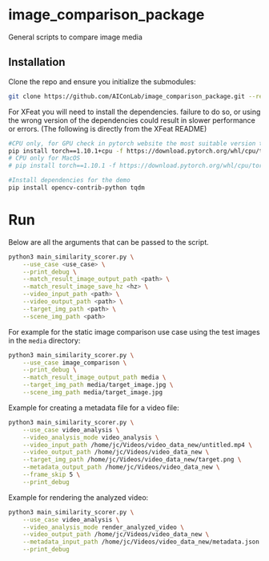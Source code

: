 # image_comparison_package
General scripts to compare image media

## Installation

Clone the repo and ensure you initialize the submodules:
```bash
git clone https://github.com/AIConLab/image_comparison_package.git --recursive
```

For XFeat you will need to install the dependencies. failure to do so, or using the wrong version of the dependencies could result in slower performance or errors. 
(The following is directly from the XFeat README)
```bash
#CPU only, for GPU check in pytorch website the most suitable version to your gpu.
pip install torch==1.10.1+cpu -f https://download.pytorch.org/whl/cpu/torch_stable.html
# CPU only for MacOS
# pip install torch==1.10.1 -f https://download.pytorch.org/whl/cpu/torch_stable.html

#Install dependencies for the demo
pip install opencv-contrib-python tqdm
```

# Run
Below are all the arguments that can be passed to the script. 
```bash
python3 main_similarity_scorer.py \
    --use_case <use_case> \
    --print_debug \
    --match_result_image_output_path <path> \
    --match_result_image_save_hz <hz> \
    --video_input_path <path> \
    --video_output_path <path> \
    --target_img_path <path> \
    --scene_img_path <path>
```

For example for the static image comparison use case using the test images in the `media` directory:
```bash
python3 main_similarity_scorer.py \
    --use_case image_comparison \
    --print_debug \
    --match_result_image_output_path media \
    --target_img_path media/target_image.jpg \
    --scene_img_path media/target_image.jpg
```

Example for creating a metadata file for a video file:
```bash
python3 main_similarity_scorer.py \
    --use_case video_analysis \
    --video_analysis_mode video_analysis \
    --video_input_path /home/jc/Videos/video_data_new/untitled.mp4 \
    --video_output_path /home/jc/Videos/video_data_new \
    --target_img_path /home/jc/Videos/video_data_new/target.png \
    --metadata_output_path /home/jc/Videos/video_data_new \
    --frame_skip 5 \
    --print_debug

```

Example for rendering the analyzed video:
```bash
python3 main_similarity_scorer.py \
    --use_case video_analysis \
    --video_analysis_mode render_analyzed_video \
    --video_output_path /home/jc/Videos/video_data_new \
    --metadata_input_path /home/jc/Videos/video_data_new/metadata.json \
    --print_debug
```
